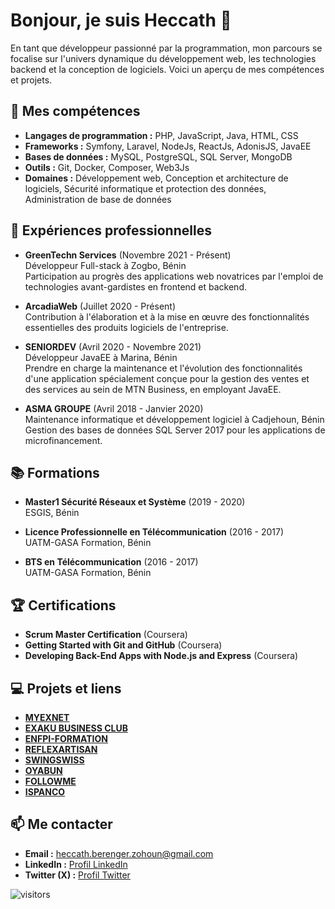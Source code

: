 # Bonjour, je suis Heccath 👋

En tant que développeur passionné par la programmation, mon parcours se focalise sur l'univers dynamique du développement web, les technologies backend et la conception de logiciels. Voici un aperçu de mes compétences et projets.

## 🚀 Mes compétences

- **Langages de programmation :** PHP, JavaScript, Java, HTML, CSS
- **Frameworks :** Symfony, Laravel, NodeJs, ReactJs, AdonisJS, JavaEE
- **Bases de données :** MySQL, PostgreSQL, SQL Server, MongoDB
- **Outils :** Git, Docker, Composer, Web3Js
- **Domaines :** Développement web, Conception et architecture de logiciels, Sécurité informatique et protection des données, Administration de base de données

## 🌟 Expériences professionnelles

- **GreenTechn Services** (Novembre 2021 - Présent)  
  Développeur Full-stack à Zogbo, Bénin  
  Participation au progrès des applications web novatrices par l'emploi de technologies avant-gardistes en frontend et backend.

- **ArcadiaWeb** (Juillet 2020 - Présent)  
  Contribution à l'élaboration et à la mise en œuvre des fonctionnalités essentielles des produits logiciels de l'entreprise.

- **SENIORDEV** (Avril 2020 - Novembre 2021)  
  Développeur JavaEE à Marina, Bénin  
  Prendre en charge la maintenance et l'évolution des fonctionnalités d'une application spécialement conçue pour la gestion des ventes et des services au sein de MTN Business, en employant JavaEE.
  
- **ASMA GROUPE** (Avril 2018 - Janvier 2020)  
  Maintenance informatique et développement logiciel à Cadjehoun, Bénin  
  Gestion des bases de données SQL Server 2017 pour les applications de microfinancement.

## 📚 Formations

- **Master1 Sécurité Réseaux et Système** (2019 - 2020)  
  ESGIS, Bénin

- **Licence Professionnelle en Télécommunication** (2016 - 2017)  
  UATM-GASA Formation, Bénin

- **BTS en Télécommunication** (2016 - 2017)  
  UATM-GASA Formation, Bénin

## 🏆 Certifications

- **Scrum Master Certification** (Coursera)
- **Getting Started with Git and GitHub** (Coursera)
- **Developing Back-End Apps with Node.js and Express** (Coursera)

## 💻 Projets et liens

- [**MYEXNET**](https://myexnet.com)
- [**EXAKU BUSINESS CLUB**](https://www.exaku.com)
- [**ENFPI-FORMATION**](http://enfpi-formation.fr)
- [**REFLEXARTISAN**](https://www.reflexartisan.com)
- [**SWINGSWISS**](https://www.swingswiss.com)
- [**OYABUN**](https://oyabun.io)
- [**FOLLOWME**](https://www.followme.fans)
- [**ISPANCO**](https://ispanco.mtn.bj)

## 📫 Me contacter

- **Email :** [heccath.berenger.zohoun@gmail.com](mailto:heccath.berenger.zohoun@gmail.com)
- **LinkedIn :** [Profil LinkedIn]([https://www.linkedin.com/in/heccath-zohoun/](https://www.linkedin.com/in/heccath-zohoun/))
- **Twitter (X) :** [Profil Twitter]([https://x.com/HeccathZ](https://x.com/HeccathZ))

![visitors](https://visitor-badge.glitch.me/badge?page_id=zohounheccath)


